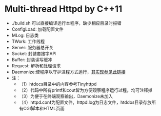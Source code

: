# Multi-thread Httpd by C++11
- ./build.sh 可以直接编译运行本程序，缺少相应目录时报错
- ConfigLoad: 加载配置文件
- MLog: 日志类
- TWork: 工作线程
- Server: 服务器总开关
- Socket: 封装套接字API
- Buffer: 封装读写缓冲
- Request: 解析和处理请求
- Daemonize:使程序以守护进程方式运行，[其实现参见此链接](https://github.com/IdiotXue/Daemon)
- 注：
    - （1）htdocs目录中的内容参考Tinyhttpd 
    - （2）代码中所有printf和cout皆为方便观察程序运行过程，均可注释掉
    - （3）为便于在终端观察输出，Daemonize未加入
    - （4）httpd.conf为配置文件，httpd.log为日志文件，htddos目录存放所有CGI脚本和HTML页面
